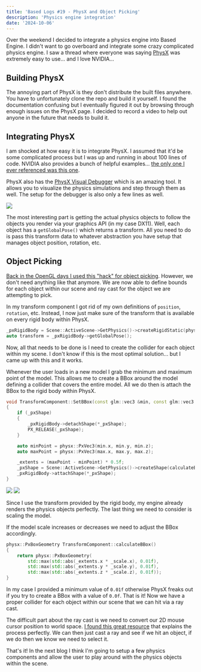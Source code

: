 ```yaml
---
title: 'Based Logs #19 - PhysX and Object Picking'
description: 'Physics engine integration'
date: '2024-10-06'
---
```


Over the weekend I decided to integrate a physics engine into Based Engine. I didn't want to go overboard and integrate some crazy complicated physics engine. I saw a thread where everyone was saying [PhysX](https://github.com/NVIDIA-Omniverse/PhysX) was extremely easy to use... and I love NVIDIA...

## Building PhysX

The annoying part of PhysX is they don't distribute the built files anywhere. You have to unfortunately clone the repo and build it yourself. I found the documentation confusing but I eventually figured it out by browsing through enough issues on the PhysX page. I decided to record a video to help out anyone in the future that needs to build it.

<Youtube id="kfay4cjYEKQ" />

## Integrating PhysX

I am shocked at how easy it is to integrate PhysX. I assumed that it'd be some complicated process but I was up and running in about 100 lines of code. NVIDIA also provides a bunch of helpful examples... [the only one I ever referenced was this one](https://github.com/NVIDIA-Omniverse/PhysX/tree/main/physx/snippets/snippethelloworld).

PhysX also has the [PhysX Visual Debugger](https://developer.nvidia.com/physx-visual-debugger) which is an amazing tool. It allows you to visualize the physics simulations and step through them as well. The setup for the debugger is also only a few lines as well.

<Img src="debugger.jpg" />

The most interesting part is getting the actual physics objects to follow the objects you render via your graphics API (in my case DX11). Well, each object has a `getGlobalPose()` which returns a transform. All you need to do is pass this transform data to whatever abstraction you have setup that manages object position, rotation, etc.

## Object Picking

[Back in the OpenGL days I used this "hack" for object picking](https://matek.dev/blog/basedlogs-1/). However, we don't need anything like that anymore. We are now able to define bounds for each object within our scene and ray cast for the object we are attempting to pick.

In my transform component I got rid of my own definitions of `position`, `rotation`, etc. Instead, I now just make sure of the transform that is available on every rigid body within PhysX.

```cpp
_pxRigidBody = Scene::ActiveScene->GetPhysics()->createRigidStatic(physx::PxTransform(physx::PxIdentity));
auto transform = _pxRigidBody->getGlobalPose();
```

Now, all that needs to be done is I need to create the collider for each object within my scene. I don't know if this is the most optimal solution... but I came up with this and it works.

Whenever the user loads in a new model I grab the minimum and maximum point of the model. This allows me to create a BBox around the model defining a collider that covers the entire model. All we do then is attach the BBox to the rigid body within PhysX.

```cpp
void TransformComponent::SetBBox(const glm::vec3 &min, const glm::vec3 &max)
{
    if (_pxShape)
    {
        _pxRigidBody->detachShape(*_pxShape);
        PX_RELEASE(_pxShape);
    }

    auto minPoint = physx::PxVec3(min.x, min.y, min.z);
    auto maxPoint = physx::PxVec3(max.x, max.y, max.z);

    _extents = (maxPoint - minPoint) * 0.5f;
    _pxShape = Scene::ActiveScene->GetPhysics()->createShape(calculateBBox(), *_pxMaterial);
    _pxRigidBody->attachShape(*_pxShape);
}
```

<Img src="ex1.jpg" />

<Img src="ex2.jpg" />

Since I use the transform provided by the rigid body, my engine already renders the physics objects perfectly. The last thing we need to consider is scaling the model.

If the model scale increases or decreases we need to adjust the BBox accordingly.

```cpp
physx::PxBoxGeometry TransformComponent::calculateBBox()
{
    return physx::PxBoxGeometry(
        std::max(std::abs(_extents.x * _scale.x), 0.01f),
        std::max(std::abs(_extents.y * _scale.y), 0.01f),
        std::max(std::abs(_extents.z * _scale.z), 0.01f));
}
```

In my case I provided a minimum value of `0.01f` otherwise PhysX freaks out if you try to create a BBox with a value of `0.0f`. That is it! Now we have a proper collider for each object within our scene that we can hit via a ray cast.

The difficult part about the ray cast is we need to convert our 2D mouse cursor position to world space. [I found this great resource](https://www.opengl-tutorial.org/miscellaneous/clicking-on-objects/picking-with-a-physics-library/) that explains the process perfectly. We can then just cast a ray and see if we hit an object, if we do then we know we need to select it.

That's it! In the next blog I think I'm going to setup a few physics components and allow the user to play around with the physics objects within the scene.

<YoutubeMusic src="bRircB2hwSU" />
